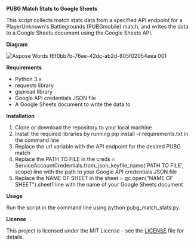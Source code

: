 ﻿**PUBG Match Stats to Google Sheets**

This script collects match stats data from a specified API endpoint for a PlayerUnknown's Battlegrounds (PUBGmobile) match, and writes the data to a Google Sheets document using the Google Sheets API.

**Diagram**

![Aspose Words f6f0bb7b-76ee-42dc-ab2d-805f02054eea 001](https://user-images.githubusercontent.com/37781149/233157425-0d0222e2-6ce4-4e40-98d5-1f498fbeb9f7.png)

**Requirements**

- Python 3.x
- requests library
- gspread library
- Google API credentials JSON file
- A Google Sheets document to write the data to

**Installation**

1. Clone or download the repository to your local machine
1. Install the required libraries by running pip install -r requirements.txt in the command line
1. Replace the url variable with the API endpoint for the desired PUBG match
1. Replace the PATH TO FILE in the creds = ServiceAccountCredentials.from\_json\_keyfile\_name('PATH TO FILE', scope) line with the path to your Google API credentials JSON file
1. Replace the NAME OF SHEET in the sheet = gc.open("NAME OF SHEET").sheet1 line with the name of your Google Sheets document

**Usage**

Run the script in the command line using python pubg\_match\_stats.py.

**License**

This project is licensed under the MIT License - see the [LICENSE](https://chat.openai.com/c/LICENSE) file for details.

